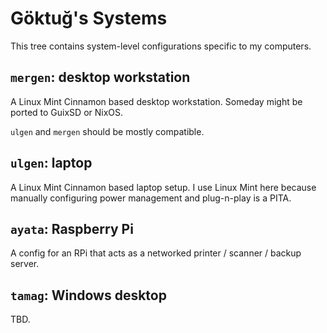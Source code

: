 # Göktuğ's Systems

This tree contains system-level configurations specific to my computers.

## `mergen`: desktop workstation

A Linux Mint Cinnamon based desktop workstation.  Someday might be
ported to GuixSD or NixOS.

`ulgen` and `mergen` should be mostly compatible.

## `ulgen`: laptop

A Linux Mint Cinnamon based laptop setup.  I use Linux Mint here
because manually configuring power management and plug-n-play is a
PITA.

## `ayata`: Raspberry Pi

A config for an RPi that acts as a networked printer / scanner /
backup server.

## `tamag`: Windows desktop

TBD.
